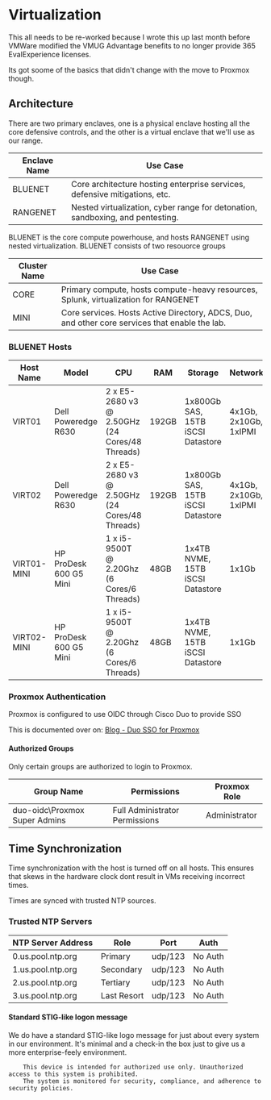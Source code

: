 # Virtualization
This all needs to be re-worked because I wrote this up last month before VMWare modified the VMUG Advantage benefits to no longer provide 365 EvalExperience licenses.

Its got soome of the basics that didn't change with the move to Proxmox though.


## Architecture
There are two primary enclaves, one is a physical enclave hosting all the core defensive controls, and the other is a virtual enclave that we'll use as our range.

| Enclave Name    | Use Case |
| -------- | ------- |
| BLUENET  | Core architecture hosting enterprise services, defensive mitigations, etc.    |
| RANGENET | Nested virtualization, cyber range for detonation, sandboxing, and pentesting.     |

BLUENET is the core compute powerhouse, and hosts RANGENET using nested virtualization. BLUENET consists of two resouorce groups

| Cluster Name | Use Case |
| -------- | ------- |
| CORE  | Primary compute, hosts compute-heavy resources, Splunk, virtualization for RANGENET    |
| MINI | Core services. Hosts Active Directory, ADCS, Duo, and other core services that enable the lab.     |


### BLUENET Hosts

| Host Name | Model | CPU | RAM | Storage | Network |
| --------- | ----- | --- | --- | ------- | ------- |
| VIRT01 | Dell Poweredge R630 | 2 x E5-2680 v3 @ 2.50GHz (24 Cores/48 Threads) | 192GB | 1x800Gb SAS, 15TB iSCSI Datastore | 4x1Gb, 2x10Gb, 1xIPMI |
| VIRT02 | Dell Poweredge R630 | 2 x E5-2680 v3 @ 2.50GHz (24 Cores/48 Threads) | 192GB | 1x800Gb SAS, 15TB iSCSI Datastore | 4x1Gb, 2x10Gb, 1xIPMI |
| VIRT01-MINI | HP ProDesk 600 G5 Mini | 1 x i5-9500T @ 2.20Ghz (6 Cores/6 Threads) | 48GB | 1x4TB NVME, 15TB iSCSI Datastore | 1x1Gb |
| VIRT02-MINI | HP ProDesk 600 G5 Mini | 1 x i5-9500T @ 2.20Ghz (6 Cores/6 Threads) | 48GB | 1x4TB NVME, 15TB iSCSI Datastore | 1x1Gb |


### Proxmox Authentication
Proxmox is configured to use OIDC through Cisco Duo to provide SSO

This is documented over on: [Blog - Duo SSO for Proxmox](../blog/posts/proxmox-duo-sso.md)

#### Authorized Groups
Only certain groups are authorized to login to Proxmox.

| Group Name | Permissions | Proxmox Role |
| ---------- | ----------- | ------------ |
| duo-oidc\Proxmox Super Admins | Full Administrator Permissions | Administrator |


## Time Synchronization
Time synchronization with the host is turned off on all hosts. This ensures that skews in the hardware clock dont result in VMs receiving incorrect times.

Times are synced with trusted NTP sources.

### Trusted NTP Servers

| NTP Server Address | Role | Port | Auth |
| ------------------ | ---- | ---- | ---- |
| 0.us.pool.ntp.org | Primary | udp/123 | No Auth |
| 1.us.pool.ntp.org | Secondary | udp/123 | No Auth |
| 2.us.pool.ntp.org | Tertiary | udp/123 | No Auth | 
| 3.us.pool.ntp.org | Last Resort | udp/123 | No Auth |

#### Standard STIG-like logon message
We do have a standard STIG-like logo message for just about every system in our environment. It's minimal and a check-in the box just to give us a more enterprise-feely environment.

```text
    This device is intended for authorized use only. Unauthorized access to this system is prohibited. 
    The system is monitored for security, compliance, and adherence to security policies.
```